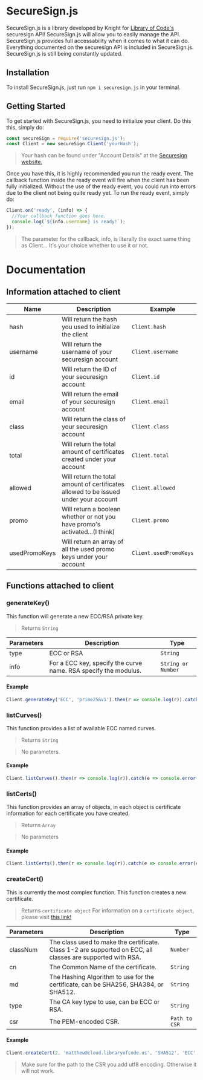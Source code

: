 # SecureSign.js
SecureSign.js is a library developed by Knight for [Library of Code's](https://www.libraryofcode.us/) securesign API! SecureSign.js will allow you to easily manage the API. SecureSign.js provides full accessability when it comes to what it can do. Everything documented on the securesign API is included in SecureSign.js. SecureSign.js is still being constantly updated.

## Installation

To install SecureSign.js, just run `npm i securesign.js` in your terminal.

## Getting Started

To get started with SecureSign.js, you need to initialize your client. Do this this, simply do:

```javascript
const secureSign = require('securesign.js');
const Client = new secureSign.Client('yourHash');
```

> Your hash can be found under "Account Details" at the [Securesign website.](https://www.securesign.org)

Once you have this, it is highly recommended you run the ready event. The callback function inside the ready event will fire when the client has been fully initialized. Without the use of the ready event, you could run into errors due to the client not being quite ready yet. To run the ready event, simply do:

```javascript
Client.on('ready', (info) => {
  //Your callback function goes here.
  console.log(`${info.username} is ready!`);
});
```

>The parameter for the callback, info, is literally the exact same thing as Client... It's your choice whether to use it or not.

# Documentation

## Information attached to client

Name | Description | Example
---- | ----------- | -------
hash | Will return the hash you used to initialize the client | `Client.hash`
username | Will return the username of your securesign account | `Client.username`
id | Will return the ID of your securesign account | `Client.id`
email | Will return the email of your securesign account | `Client.email`
class | Will return the class of your securesign account | `Client.class`
total | Will return the total amount of certificates created under your account | `Client.total`
allowed | Will return the total amount of certificates allowed to be issued under your account | `Client.allowed`
promo | Will return a boolean whether or not you have promo's activated...(I think) | `Client.promo`
usedPromoKeys | Will return an array of all the used promo keys under your account | `Client.usedPromoKeys`

## Functions attached to client

### generateKey()

This function will generate a new ECC/RSA private key.

> Returns `String`

Parameters | Description | Type
---------- | ----------- | ----
type | ECC or RSA | `String`
info | For a ECC key, specify the curve name. RSA specify the modulus. | `String or Number`

#### Example

```javascript
Client.generateKey('ECC', 'prime256v1').then(r => console.log(r)).catch(e => console.error(e));
```

### listCurves()

This function provides a list of available ECC named curves.

> Returns `String`

> No parameters.

#### Example

```javascript
Client.listCurves().then(r => console.log(r)).catch(e => console.error(e));
```

### listCerts()

This function provides an array of objects, in each object is certificate information for each certificate you have created.

> Returns `Array`

> No parameters

#### Example

```javascript
Client.listCerts().then(r => console.log(r)).catch(e => console.error(e));
```

### createCert()

This is currently the most complex function. This function creates a new certificate.

> Returns `certificate object`
> For information on a `certificate object`, please visit [this link!](https://docs.cloud.libraryofcode.us/?javascript#generate-class-1-certificate)

Parameters | Description | Type
---------- | ----------- | ----
classNum | The class used to make the certificate. Class 1-2 are supported on ECC, all classes are supported with RSA. | `Number`
cn | The Common Name of the certificate. | `String`
md | The Hashing Algorithm to use for the certificate, can be SHA256, SHA384, or SHA512. | `String`
type | The CA key type to use, can be ECC or RSA. | `String`
csr | The PEM-encoded CSR. | `Path to CSR`

#### Example 

```javascript
Client.createCert(2, 'matthew@cloud.libraryofcode.us', 'SHA512', 'ECC', fs.readFileSync('/path/to/my.csr', {encoding: 'utf8'})).then(r => console.log(r)).catch(e => console.error(e));
```

> Make sure for the path to the CSR you add utf8 encoding. Otherwise it will not work.

